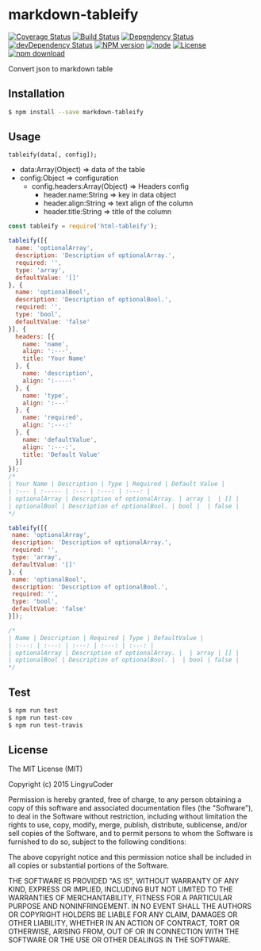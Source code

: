 # markdown-tableify

[![Coverage Status](https://coveralls.io/repos/github/ly-tools/markdown-tableify/badge.svg?branch=master)](https://coveralls.io/github/ly-tools/markdown-tableify?branch=master)
[![Build Status](https://travis-ci.org/ly-tools/markdown-tableify.png)](https://travis-ci.org/ly-tools/markdown-tableify)
[![Dependency Status](https://david-dm.org/ly-tools/markdown-tableify.svg)](https://david-dm.org/ly-tools/markdown-tableify)
[![devDependency Status](https://david-dm.org/ly-tools/markdown-tableify/dev-status.svg)](https://david-dm.org/ly-tools/markdown-tableify#info=devDependencies)
[![NPM version](http://img.shields.io/npm/v/markdown-tableify.svg?style=flat-square)](http://npmjs.org/package/markdown-tableify)
[![node](https://img.shields.io/badge/node.js-%3E=_4.0-green.svg?style=flat-square)](http://nodejs.org/download/)
[![License](http://img.shields.io/npm/l/markdown-tableify.svg?style=flat-square)](LICENSE)
[![npm download](https://img.shields.io/npm/dm/markdown-tableify.svg?style=flat-square)](https://npmjs.org/package/markdown-tableify)

Convert json to markdown table

## Installation

```bash
$ npm install --save markdown-tableify
```

## Usage

`tableify(data[, config]);`

* data:Array(Object) => data of the table
* config:Object => configuration
  * config.headers:Array(Object) => Headers config
    * header.name:String => key in data object
    * header.align:String => text align of the column
    * header.title:String => title of the column

```javascript
const tableify = require('html-tableify');

tableify([{
  name: 'optionalArray',
  description: 'Description of optionalArray.',
  required: '',
  type: 'array',
  defaultValue: '[]'
}, {
  name: 'optionalBool',
  description: 'Description of optionalBool.',
  required: '',
  type: 'bool',
  defaultValue: 'false'
}], {
  headers: [{
    name: 'name',
    align: ':---',
    title: 'Your Name'
  }, {
    name: 'description',
    align: ':-----'
  }, {
    name: 'type',
    align: ':---'
  }, {
    name: 'required',
    align: ':---:'
  }, {
    name: 'defaultValue',
    align: ':---:',
    title: 'Default Value'
  }]
});
/*
| Your Name | Description | Type | Required | Default Value |
| :--- | :----- | :--- | :---: | :---: |
| optionalArray | Description of optionalArray. | array |  | [] |
| optionalBool | Description of optionalBool. | bool |  | false |
*/

tableify([{
 name: 'optionalArray',
 description: 'Description of optionalArray.',
 required: '',
 type: 'array',
 defaultValue: '[]'
}, {
 name: 'optionalBool',
 description: 'Description of optionalBool.',
 required: '',
 type: 'bool',
 defaultValue: 'false'
}]);

/*
| Name | Description | Required | Type | DefaultValue |
| :---: | :---: | :---: | :---: | :---: |
| optionalArray | Description of optionalArray. |  | array | [] |
| optionalBool | Description of optionalBool. |  | bool | false |
*/
```

## Test

```bash
$ npm run test
$ npm run test-cov
$ npm run test-travis
```

## License

The MIT License (MIT)

Copyright (c) 2015 LingyuCoder

Permission is hereby granted, free of charge, to any person obtaining a copy
of this software and associated documentation files (the "Software"), to deal
in the Software without restriction, including without limitation the rights
to use, copy, modify, merge, publish, distribute, sublicense, and/or sell
copies of the Software, and to permit persons to whom the Software is
furnished to do so, subject to the following conditions:

The above copyright notice and this permission notice shall be included in all
copies or substantial portions of the Software.

THE SOFTWARE IS PROVIDED "AS IS", WITHOUT WARRANTY OF ANY KIND, EXPRESS OR
IMPLIED, INCLUDING BUT NOT LIMITED TO THE WARRANTIES OF MERCHANTABILITY,
FITNESS FOR A PARTICULAR PURPOSE AND NONINFRINGEMENT. IN NO EVENT SHALL THE
AUTHORS OR COPYRIGHT HOLDERS BE LIABLE FOR ANY CLAIM, DAMAGES OR OTHER
LIABILITY, WHETHER IN AN ACTION OF CONTRACT, TORT OR OTHERWISE, ARISING FROM,
OUT OF OR IN CONNECTION WITH THE SOFTWARE OR THE USE OR OTHER DEALINGS IN THE
SOFTWARE.
